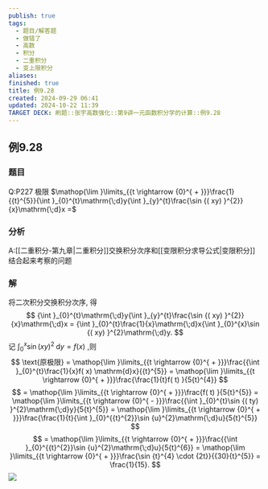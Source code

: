 ```yaml
---
publish: true
tags:
  - 题目/解答题
  - 做错了
  - 高数
  - 积分
  - 二重积分
  - 变上限积分
aliases: 
finished: true
title: 例9.28
created: 2024-09-29 06:41
updated: 2024-10-22 11:39
TARGET DECK: 刷题::张宇高数强化::第9讲一元函数积分学的计算::例9.28
---
```

## 例9.28
### 题目
Q:P227 极限 $\mathop{\lim }\limits_{{t \rightarrow {0}^{ + }}}\frac{1}{{t}^{5}}{\int }_{0}^{t}\mathrm{\;d}y{\int }_{y}^{t}\frac{\sin {( xy) }^{2}}{x}\mathrm{\;d}x =$
### 分析
A:[[二重积分-第九章|二重积分]]交换积分次序和[[变限积分求导公式|变限积分]]结合起来考察的问题
### 解
将二次积分交换积分次序, 得
$$
{\int }_{0}^{t}\mathrm{\;d}y{\int }_{y}^{t}\frac{\sin {( xy) }^{2}}{x}\mathrm{\;d}x = {\int }_{0}^{t}\frac{1}{x}\mathrm{\;d}x{\int }_{0}^{x}\sin {( xy) }^{2}\mathrm{\;d}y.
$$
记 ${\int }_{0}^{x}\sin {( xy) }^{2}\mathrm{\;d}y = f( x)$ ,则
$$
\text{原极限} = \mathop{\lim }\limits_{{t \rightarrow {0}^{ + }}}\frac{{\int }_{0}^{t}\frac{1}{x}f( x) \mathrm{d}x}{{t}^{5}} = \mathop{\lim }\limits_{{t \rightarrow {0}^{ + }}}\frac{\frac{1}{t}f( t) }{5{t}^{4}}
$$
$$
= \mathop{\lim }\limits_{{t \rightarrow {0}^{ + }}}\frac{f( t) }{5{t}^{5}} = \mathop{\lim }\limits_{{t \rightarrow {0}^{ - }}}\frac{{\int }_{0}^{t}\sin {( ty) }^{2}\mathrm{\;d}y}{5{t}^{5}} = \mathop{\lim }\limits_{{t \rightarrow {0}^{ + }}}\frac{\frac{1}{t}{\int }_{0}^{{t}^{2}}\sin {u}^{2}\mathrm{\;d}u}{5{t}^{5}}
$$
$$
= \mathop{\lim }\limits_{{t \rightarrow {0}^{ + }}}\frac{{\int }_{0}^{{t}^{2}}\sin {u}^{2}\mathrm{\;d}u}{5{t}^{6}} = \mathop{\lim }\limits_{{t \rightarrow {0}^{ + }}}\frac{\sin {t}^{4} \cdot {2t}}{{30}{t}^{5}} = \frac{1}{15}.
$$
![](https://img.hwenyi.tech/202410221836312.webp)

